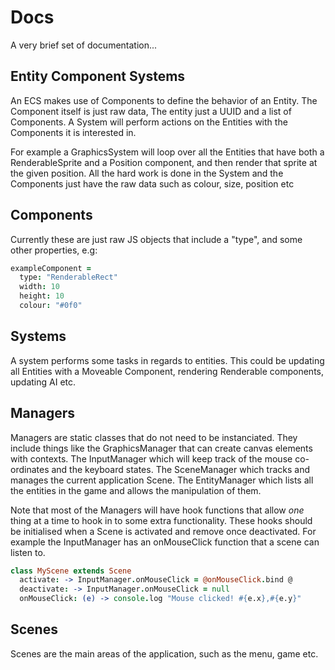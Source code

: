 Docs
====

A very brief set of documentation...

Entity Component Systems
------------------------
An ECS makes use of Components to define the behavior of an Entity. The Component itself is just raw data, The entity just a UUID and a list of Components. A System will perform actions on the Entities with the Components it is interested in.

For example a GraphicsSystem will loop over all the Entities that have both a RenderableSprite and a Position component, and then render that sprite at the given position. All the hard work is done in the System and the Components just have the raw data such as colour, size, position etc

Components
----------
Currently these are just raw JS objects that include a "type", and some other properties, e.g:

```coffeescript
exampleComponent =
  type: "RenderableRect"
  width: 10
  height: 10
  colour: "#0f0"
```

Systems
-------
A system performs some tasks in regards to entities. This could be updating all Entities with a Moveable Component, rendering Renderable components, updating AI etc.

Managers
--------
Managers are static classes that do not need to be instanciated. They include things like the GraphicsManager that can create canvas elements with contexts. The InputManager which will keep track of the mouse co-ordinates and the keyboard states. The SceneManager which tracks and manages the current application Scene. The EntityManager which lists all the entities in the game and allows the manipulation of them.

Note that most of the Managers will have hook functions that allow *one* thing at a time to hook in to some extra functionality. These hooks should be initialised when a Scene is activated and remove once deactivated. For example the InputManager has an onMouseClick function that a scene can listen to.

```coffeescript
class MyScene extends Scene
  activate: -> InputManager.onMouseClick = @onMouseClick.bind @
  deactivate: -> InputManager.onMouseClick = null
  onMouseClick: (e) -> console.log "Mouse clicked! #{e.x},#{e.y}"

```


Scenes
------
Scenes are the main areas of the application, such as the menu, game etc.


